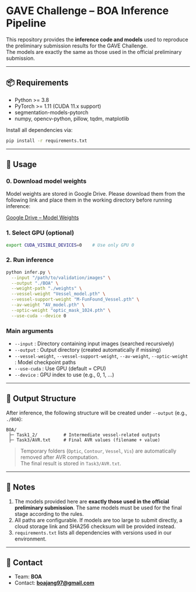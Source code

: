 # GAVE Challenge – BOA Inference Pipeline

This repository provides the **inference code and models** used to reproduce the preliminary submission results for the GAVE Challenge.  
The models are exactly the same as those used in the official preliminary submission.

---

## 📦 Requirements

- Python >= 3.8  
- PyTorch >= 1.11 (CUDA 11.x support)  
- segmentation-models-pytorch  
- numpy, opencv-python, pillow, tqdm, matplotlib  

Install all dependencies via:

```bash
pip install -r requirements.txt
```

---

## 🚀 Usage

### 0. Download model weights
Model weights are stored in Google Drive. Please download them from the following link and place them in the working directory before running inference:

[Google Drive – Model Weights](https://drive.google.com/drive/folders/12JnGXZCmm7C03nVB8ELtBqIhezatnD8g?usp=sharing)

### 1. Select GPU (optional)
```bash
export CUDA_VISIBLE_DEVICES=0    # Use only GPU 0
```

### 2. Run inference
```bash
python infer.py \
  --input "/path/to/validation/images" \
  --output "./BOA" \
  --weight-path "./weights" \
  --vessel-weight "Vessel_model.pth" \
  --vessel-support-weight "M-FunFound_Vessel.pth" \
  --av-weight "AV_model.pth" \
  --optic-weight "optic_mask_1024.pth" \
  --use-cuda --device 0
```

### Main arguments
- `--input` : Directory containing input images (searched recursively)  
- `--output` : Output directory (created automatically if missing)  
- `--vessel-weight`, `--vessel-support-weight`, `--av-weight`, `--optic-weight` : Model checkpoint paths  
- `--use-cuda` : Use GPU (default = CPU)  
- `--device` : GPU index to use (e.g., 0, 1, …)  

---

## 📂 Output Structure

After inference, the following structure will be created under `--output` (e.g., `./BOA`):

```
BOA/
 ├─ Task1_2/          # Intermediate vessel-related outputs
 ├─ Task3/AVR.txt     # Final AVR values (filename + value)
```

> Temporary folders (`Optic`, `Contour`, `Vessel`, `Vis`) are automatically removed after AVR computation.  
> The final result is stored in `Task3/AVR.txt`.

---

## 📝 Notes

1. The models provided here are **exactly those used in the official preliminary submission**. The same models must be used for the final stage according to the rules.  
2. All paths are configurable. If models are too large to submit directly, a cloud storage link and SHA256 checksum will be provided instead.  
3. `requirements.txt` lists all dependencies with versions used in our environment.  

---

## 📧 Contact

- Team: **BOA**  
- Contact: **boajang97@gmail.com**
